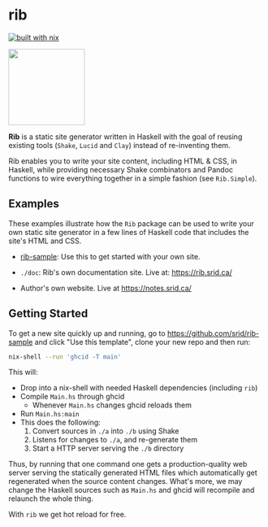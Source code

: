 # rib

[![built with nix](https://builtwithnix.org/badge.svg)](https://builtwithnix.org)

<!--
Credit for this image: https://www.svgrepo.com/svg/24439/ribs
-->
<img src="https://raw.githubusercontent.com/srid/rib/master/doc/a/static/ribs.svg?sanitize=true" width="150" />

**Rib** is a static site generator written in Haskell with the goal of reusing
existing tools (`Shake`, `Lucid` and `Clay`) instead of re-inventing them.

Rib enables you to write your site content, including HTML & CSS, in Haskell,
while providing necessary Shake combinators and Pandoc functions to wire
everything together in a simple fashion (see `Rib.Simple`).

## Examples

These examples illustrate how the `Rib` package can be used to write your own
static site generator in a few lines of Haskell code that includes the site's
HTML and CSS.

* [rib-sample](https://github.com/srid/rib-sample): Use this to get started with
  your own site.

* `./doc`: Rib's own documentation site. Live at: https://rib.srid.ca/

* Author's own website. Live at https://notes.srid.ca/ 

## Getting Started

To get a new site quickly up and running, go to
https://github.com/srid/rib-sample and click "Use this template", clone your new
repo and then run:

```bash
nix-shell --run 'ghcid -T main'
```

This will:

- Drop into a nix-shell with needed Haskell dependencies (including `rib`)
- Compile `Main.hs` through ghcid
  - Whenever `Main.hs` changes ghcid reloads them
- Run `Main.hs:main`
- This does the following:
  1. Convert sources in `./a` into `./b` using Shake
  2. Listens for changes to `./a`, and re-generate them
  3. Start a HTTP server serving the `./b` directory

Thus, by running that one command one gets a production-quality web server
serving the statically generated HTML files which automatically get regenerated
when the source content changes. What's more, we may change the Haskell sources
such as `Main.hs` and ghcid will recompile and relaunch the whole thing.

With `rib` we get hot reload for free.
